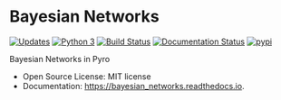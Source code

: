 # Bayesian Networks


[![Updates](https://pyup.io/repos/github/kwierman/bayesian_networks/shield.svg)](https://pyup.io/repos/github/kwierman/bayesian_networks/)
[![Python 3](https://pyup.io/repos/github/kwierman/bayesian_networks/python-3-shield.svg)](https://pyup.io/repos/github/kwierman/bayesian_networks/)
[![Build Status](https://travis-ci.org/kwierman/bayesian_networks.svg?branch=master)](https://travis-ci.org/kwierman/bayesian_networks)
[![Documentation Status](https://readthedocs.org/projects/bayesian_networks/badge/?version=latest)](https://bayesian_networks.readthedocs.io/en/latest/?badge=latest)
[![pypi](https://img.shields.io/pypi/v/bayesian_networks.svg)](https://pypi.python.org/pypi/bayesian_networks)


Bayesian Networks in Pyro

* Open Source License: MIT license
* Documentation: https://bayesian_networks.readthedocs.io.

